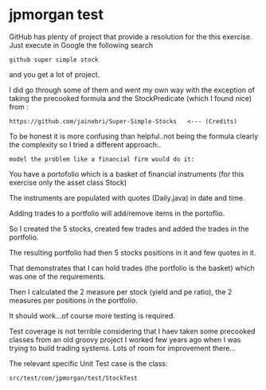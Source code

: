 # jpmorgan test


GitHub has plenty of project that provide a resolution for the this exercise. Just execute in Google the following search

    github super simple stock

and you get a lot of project.

I did go through some of them and went my own way with the exception of taking the precooked formula and the 
StockPredicate (which I found nice) from :

    https://github.com/jainebri/Super-Simple-Stocks   <--- (Credits)
    
To be honest it is more confusing than helpful..not being the formula clearly the complexity so I tried a different approach:.

    model the problem like a financial firm would do it:

You have a portofolio which is a basket of financial instruments (for this exercise only the asset class Stock)
 
The instruments are populated with quotes (Daily.java) in date and time.

Adding trades to a portfolio will add/remove items in the portoflio.

So I created the 5 stocks, created few trades and added the trades in the portfolio.

The resulting portfolio had then 5 stocks positions in it and few quotes in it.

That demonstrates that I can hold trades (the portfolio is the basket) which was one of the requirements.

Then I calculated the 2 measure per stock (yield and pe ratio), the 2 measures per positions in the portfolio.
 
It should work...of course more testing is required.
 
Test coverage is not terrible considering that I haev taken some precooked classes from an old groovy project 
I worked few years ago when I was trying to build trading systems. Lots of room for improvement there...

The relevant specific Unit Test case is the class:

    src/test/com/jpmorgan/test/StockTest







 
